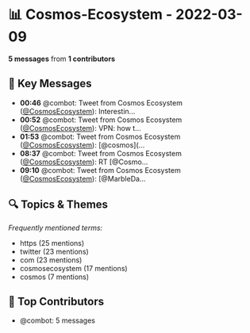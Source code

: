 # 📊 Cosmos-Ecosystem - 2022-03-09
**5 messages** from **1 contributors**

## 💬 Key Messages
- **00:46** @combot: Tweet from Cosmos Ecosystem ([@CosmosEcosystem](https://twitter.com/CosmosEcosystem)):
Interestin...
- **00:52** @combot: Tweet from Cosmos Ecosystem ([@CosmosEcosystem](https://twitter.com/CosmosEcosystem)):
VPN: how t...
- **01:53** @combot: Tweet from Cosmos Ecosystem ([@CosmosEcosystem](https://twitter.com/CosmosEcosystem)):
[@cosmos](...
- **08:37** @combot: Tweet from Cosmos Ecosystem ([@CosmosEcosystem](https://twitter.com/CosmosEcosystem)):
RT [@Cosmo...
- **09:10** @combot: Tweet from Cosmos Ecosystem ([@CosmosEcosystem](https://twitter.com/CosmosEcosystem)):
[@MarbleDa...

## 🔍 Topics & Themes
*Frequently mentioned terms:*
- https (25 mentions)
- twitter (23 mentions)
- com (23 mentions)
- cosmosecosystem (17 mentions)
- cosmos (7 mentions)

## 👥 Top Contributors
- @combot: 5 messages
